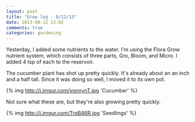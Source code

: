 ```yaml
---
layout: post
title: "Grow log - 8/12/13"
date: 2013-08-12 13:02
comments: true
categories: gardening
---
```


Yesterday, I added some nutrients to the water.  I'm using the Flora
Grow nutrient system, which consists of three parts, Gro, Bloom, and
Micro.  I added 4 tsp of each to the reservoir.  

The cucumber plant has shot up pretty quickly.  It's already about an an
inch and a half tall.  Since it was doing so well, I moved it to its own
pot.

{% img http://i.imgur.com/yonnynT.jpg 'Cucumber' %}

Not sure what these are, but they're also growing pretty quickly.

{% img http://i.imgur.com/TrqB46R.jpg 'Seedlings' %}
